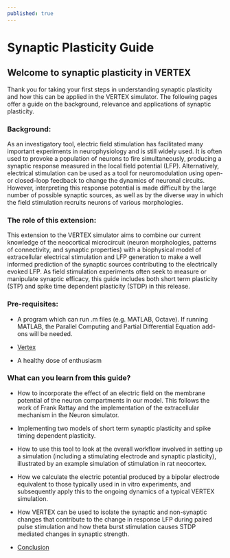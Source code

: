 ```yaml
---
published: true
---
```

# Synaptic Plasticity Guide

## Welcome to synaptic plasticity in VERTEX

Thank you for taking your first steps in understanding synaptic plasticity and how this can be applied in the VERTEX simulator. The following pages offer a guide on the background, relevance and applications of synaptic plasticity. 

### Background:

As an investigatory tool, electric field stimulation has facilitated many important experiments in neurophysiology and is still widely used. It is often used to provoke a population of neurons to fire simultaneously, producing a synaptic response measured in the local field potential (LFP). Alternatively, electrical stimulation can be used as a tool for neuromodulation using open- or closed-loop feedback to change the dynamics of neuronal circuits. However, interpreting this response potential is made difficult by the large number of possible synaptic sources, as well as by the diverse way in which the field stimulation recruits neurons of various morphologies. 

### The role of this extension:

This extension to the VERTEX simulator aims to combine our current knowledge of the neocortical microcircuit (neuron morphologies, patterns of connectivity, and synaptic properties) with a biophysical model of extracellular electrical stimulation and LFP generation to make a well informed prediction of the synaptic sources contributing to the electrically evoked LFP. As field stimulation experiments often seek to measure or manipulate synaptic efficacy, this guide includes both short term plasticity (STP) and spike time dependent plasticity (STDP) in this release. 

### Pre-requisites:

- A program which can run .m files (e.g. MATLAB, Octave). If running MATLAB, the Parallel Computing and Partial Differential Equation add-ons will be needed.

- [Vertex](https://github.com/haeste/Vertex_2)

- A healthy dose of enthusiasm

### What can you learn from this guide?

- How to incorporate the effect of an electric field on the membrane potential of the neuron compartments in our model. This follows the work of Frank Rattay and the implementation of the extracellular mechanism in the Neuron simulator. 

- Implementing two models of short term synaptic plasticity and spike timing dependent plasticity. 

- How to use this tool to look at the overall workflow involved in setting up a simulation (including a stimulating electrode and synaptic plasticity), illustrated by an example simulation of stimulation in rat neocortex. 

- How we calculate the electric potential produced by a bipolar electrode equivalent to those typically used in in vitro experiments, and subsequently apply this to the ongoing dynamics of a typical VERTEX simulation.

- How VERTEX can be used to isolate the synaptic and non-synaptic changes that contribute to the change in response LFP during paired pulse stimulation and how theta burst stimulation causes STDP mediated changes in synaptic strength.

- [Conclusion](https://ratneuro.github.io/conclusion/)
